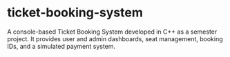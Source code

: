 # ticket-booking-system
A console-based Ticket Booking System developed in C++ as a semester project. It provides user and admin dashboards, seat management, booking IDs, and a simulated payment system.
